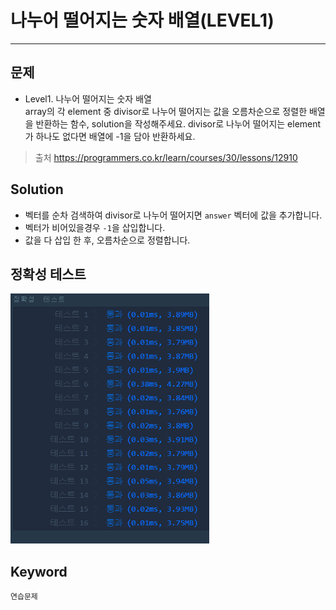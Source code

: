 # 나누어 떨어지는 숫자 배열(LEVEL1)
---
## 문제
- Level1. 나누어 떨어지는 숫자 배열</br>
array의 각 element 중 divisor로 나누어 떨어지는 값을 오름차순으로 정렬한 배열을 반환하는 함수, solution을 작성해주세요.
divisor로 나누어 떨어지는 element가 하나도 없다면 배열에 -1을 담아 반환하세요.

> 출처 https://programmers.co.kr/learn/courses/30/lessons/12910

## Solution
- 벡터를 순차 검색하여 divisor로 나누어 떨어지면 ```answer``` 벡터에 값을 추가합니다.
- 벡터가 비어있을경우 ```-1```을 삽입합니다.
- 값을 다 삽입 한 후, 오름차순으로 정렬합니다.

## 정확성 테스트
<img src="Lv1-05_confirm.PNG" widith="350" height="400">

## Keyword
```연습문제```
